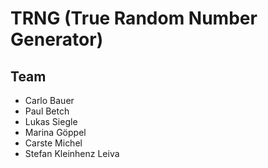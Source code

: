 # TRNG (True Random Number Generator)

## Team
- Carlo Bauer
- Paul Betch
- Lukas Siegle
- Marina Göppel 
- Carste Michel
- Stefan Kleinhenz Leiva
